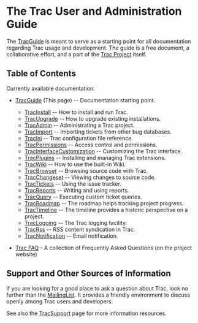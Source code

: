 # The Trac User and Administration Guide






The [TracGuide](trac-guide) is meant to serve as a starting point for all documentation regarding Trac usage and development. The guide is a free document, a collaborative effort, and a part of the [
Trac Project](http://projects.edgewall.com/trac/) itself.


## Table of Contents



Currently available documentation:


- [TracGuide](trac-guide) (This page)  -- Documentation starting point.

  - [TracInstall](trac-install) -- How to install and run Trac.
  - [TracUpgrade](trac-upgrade) -- How to upgrade existing installations.
  - [TracAdmin](trac-admin) -- Administrating a Trac project.
  - [TracImport](trac-import) -- Importing tickets from other bug databases.
  - [TracIni](trac-ini) -- Trac configuration file reference. 
  - [TracPermissions](trac-permissions) -- Access control and permissions.
  - [TracInterfaceCustomization](trac-interface-customization) -- Customizing the Trac interface.
  - [TracPlugins](trac-plugins) -- Installing and managing Trac extensions.
  - [TracWiki](trac-wiki) -- How to use the built-in Wiki.
  - [TracBrowser](trac-browser) -- Browsing source code with Trac.
  - [TracChangeset](trac-changeset) -- Viewing changes to source code.
  - [TracTickets](trac-tickets) -- Using the issue tracker.
  - [TracReports](trac-reports) -- Writing and using reports.
  - [TracQuery](trac-query) -- Executing custom ticket queries.
  - [TracRoadmap](trac-roadmap) -- The roadmap helps tracking project progress.
  - [TracTimeline](trac-timeline) -- The timeline provides a historic perspective on a project.
  - [TracLogging](trac-logging) -- The Trac logging facility.
  - [TracRss](trac-rss) -- RSS content syndication in Trac.
  - [TracNotification](trac-notification) -- Email notification.

- [
  Trac FAQ](http://projects.edgewall.com/trac/wiki/TracFaq) - A collection of Frequently Asked Questions (on the project website)

## Support and Other Sources of Information



If you are looking for a good place to ask a question about Trac, look no further than the [
MailingList](http://projects.edgewall.com/trac/wiki/MailingList). It provides a friendly environment to discuss openly among Trac users and developers.



See also the [TracSupport](trac-support) page for more information resources.


